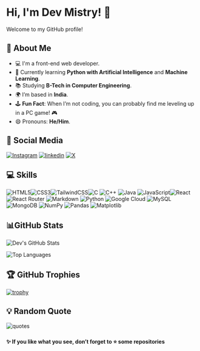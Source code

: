 
# Hi, I'm Dev Mistry! 👋

Welcome to my GitHub profile!


## 🚀 About Me
- 💻 I'm a front-end web developer.
- 🌱 Currently learning **Python with Artificial Intelligence** and **Machine Learning**.
- 📚 Studying **B-Tech in Computer Engineering**.
- 🌍 I’m based in **India**.
- 🕹️ **Fun Fact**: When I’m not coding, you can probably find me leveling up in a PC game! 🎮
- 😄 Pronouns: **He/Him**.


## 🔗 Social Media

[![Instagram](https://img.shields.io/badge/Instagram-%23E4405F.svg?style=for-the-badge&logo=Instagram&logoColor=white)](https://www.instagram.com/m_dev27/)
[![linkedin](https://img.shields.io/badge/linkedin-0A66C2?style=for-the-badge&logo=linkedin&logoColor=white)](https://www.linkedin.com/in/devm27/)
[![X](https://img.shields.io/badge/X-%23000000.svg?style=for-the-badge&logo=X&logoColor=white)](https://x.com/devmistry1027)

## 💻 Skills

![HTML5](https://img.shields.io/badge/html5-%23E34F26.svg?style=for-the-badge&logo=html5&logoColor=white)![CSS3](https://img.shields.io/badge/css3-%231572B6.svg?style=for-the-badge&logo=css3&logoColor=white)![TailwindCSS](https://img.shields.io/badge/tailwindcss-%2338B2AC.svg?style=for-the-badge&logo=tailwind-css&logoColor=white)![C](https://img.shields.io/badge/c-%2300599C.svg?style=for-the-badge&logo=c&logoColor=white) ![C++](https://img.shields.io/badge/c++-%2300599C.svg?style=for-the-badge&logo=c%2B%2B&logoColor=white) ![Java](https://img.shields.io/badge/java-%23ED8B00.svg?style=for-the-badge&logo=openjdk&logoColor=white) ![JavaScript](https://img.shields.io/badge/javascript-%23323330.svg?style=for-the-badge&logo=javascript&logoColor=%23F7DF1E)![React](https://img.shields.io/badge/react-%2320232a.svg?style=for-the-badge&logo=react&logoColor=%2361DAFB) ![React Router](https://img.shields.io/badge/React_Router-CA4245?style=for-the-badge&logo=react-router&logoColor=white)  ![Markdown](https://img.shields.io/badge/markdown-%23000000.svg?style=for-the-badge&logo=markdown&logoColor=white) ![Python](https://img.shields.io/badge/python-3670A0?style=for-the-badge&logo=python&logoColor=ffdd54) ![Google Cloud](https://img.shields.io/badge/Google%20Cloud-%234285F4.svg?style=for-the-badge&logo=google-cloud&logoColor=white) ![MySQL](https://img.shields.io/badge/mysql-%2300f.svg?style=for-the-badge&logo=mysql&logoColor=white) ![MongoDB](https://img.shields.io/badge/MongoDB-%234ea94b.svg?style=for-the-badge&logo=mongodb&logoColor=white) ![NumPy](https://img.shields.io/badge/numpy-%23013243.svg?style=for-the-badge&logo=numpy&logoColor=white) ![Pandas](https://img.shields.io/badge/pandas-%23150458.svg?style=for-the-badge&logo=pandas&logoColor=white) ![Matplotlib](https://img.shields.io/badge/Matplotlib-%23ffffff.svg?style=for-the-badge&logo=Matplotlib&logoColor=black)

## 📊GitHub Stats

![Dev's GitHub Stats](https://github-readme-stats.vercel.app/api?username=devmistry27&theme=radical&show_icons=true&hide_border=true&count_private=true)

![Top Languages](https://github-readme-stats.vercel.app/api/top-langs/?username=devmistry27&theme=radical&show_icons=true&hide_border=true&layout=compact)

## 🏆 GitHub Trophies

[![trophy](https://github-profile-trophy.vercel.app/?username=devmistry27&theme=radical&no-frame=true&title=Repositories,Commits,Stars,Contributors)](https://github.com/ryo-ma/github-profile-trophy)
## 💡 Random Quote

![quotes](https://quotes-github-readme.vercel.app/api?type=vetical&theme=dark)
### 
#### ✨ If you like what you see, don’t forget to ⭐ some repositories




